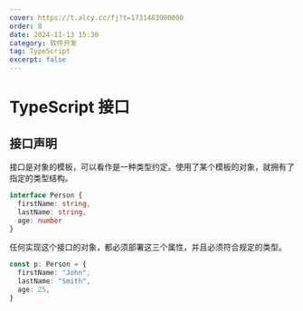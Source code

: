 ```yaml
---
cover: https://t.alcy.cc/fj?t=1731483000000
order: 8
date: 2024-11-13 15:30
category: 软件开发
tag: TypeScript
excerpt: false
---
```


# TypeScript 接口

## 接口声明

接口是对象的模板，可以看作是一种类型约定。使用了某个模板的对象，就拥有了指定的类型结构。

```TypeScript
interface Person {
  firstName: string,
  lastName: string,
  age: number
}
```

任何实现这个接口的对象，都必须部署这三个属性，并且必须符合规定的类型。

```TypeScript
const p: Person = {
  firstName: "John",
  lastName: "Smith",
  age: 25,
}
```

